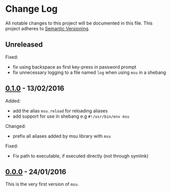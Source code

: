 
# Change Log

All notable changes to this project will be documented in this file.
This project adheres to [Semantic Versioning](http://semver.org/).


## Unreleased

Fixed:

* fix using backspace as first key-press in password prompt
* fix unnecessary logging to a file named `log` when using `msu` in a shebang


## [0.1.0][0.1.0] - 13/02/2016

Added:

* add the alias `msu.reload` for reloading aliases
* add support for use in shebang e.g `#!/usr/bin/env msu`

Changed:

* prefix all aliases added by msu library with `msu`

Fixed:

* Fix path to executable, if executed directly (not through symlink)


## [0.0.0][0.0.0] - 24/01/2016

This is the very first version of `msu`.


<!-- Release links are placed here for easier updating -->
[0.0.0]:https://github.com/GochoMugo/msu/releases/tag/0.0.0
[0.1.0]:https://github.com/GochoMugo/msu/releases/tag/0.1.0
